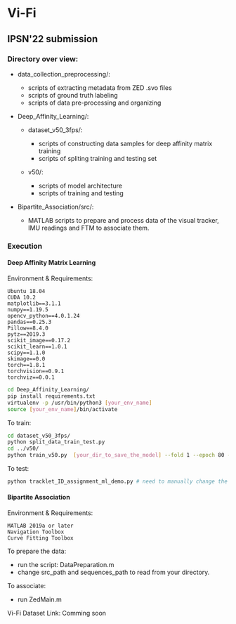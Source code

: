 # Vi-Fi
## IPSN'22 submission

### Directory over view:
* data_collection_preprocessing/:
  * scripts of extracting metadata from ZED .svo files
  * scripts of ground truth labeling
  * scripts of data pre-processing and organizing


* Deep_Affinity_Learning/:
  * dataset_v50_3fps/:
    * scripts of constructing data samples for deep affinity matrix training
    * scripts of spliting training and testing set

  * v50/:
    * scripts of model architecture
    * scripts of training and testing

* Bipartite_Association/src/:
  * MATLAB scripts to prepare and process data of the visual tracker, IMU readings and FTM to associate them.


### Execution
  #### Deep Affinity Matrix Learning
  Environment & Requirements:
  ```
  Ubuntu 18.04
  CUDA 10.2
  matplotlib==3.1.1
  numpy==1.19.5
  opencv_python==4.0.1.24
  pandas==0.25.3
  Pillow==8.4.0
  pytz==2019.3
  scikit_image==0.17.2
  scikit_learn==1.0.1
  scipy==1.1.0
  skimage==0.0
  torch==1.8.1
  torchvision==0.9.1
  torchviz==0.0.1
  ```
  
  ```bash
  cd Deep_Affinity_Learning/
  pip install requirements.txt
  virtualenv -p /usr/bin/python3 [your_env_name]
  source [your_env_name]/bin/activate
  ```
  
  To train:
  ```bash
  cd dataset_v50_3fps/
  python split_data_train_test.py
  cd ../v50/
  python train_v50.py  [your_dir_to_save_the_model] --fold 1 --epoch 80 --dataset [your_dir_of_train_test_dataset]/train_test_shuf_split_v2/ --lr 0.001 --batchSize 32
  ```
  To test:
  ```bash
  python tracklet_ID_assignment_ml_demo.py # need to manually change the directory of .pth in the script!
  ```

  #### Bipartite Association
  Environment & Requirements:
  ```
  MATLAB 2019a or later
  Navigation Toolbox
  Curve Fitting Toolbox
  ```
  
  To prepare the data:  
  * run the script: DataPreparation.m  
  * change src_path  and sequences_path to read from your directory.
  
  To associate:  
  * run ZedMain.m


Vi-Fi Dataset Link:
  Comming soon
